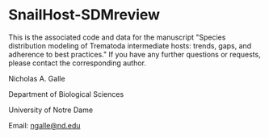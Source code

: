 # SnailHost-SDMreview

This is the associated code and data for the manuscript "Species distribution modeling of Trematoda intermediate hosts: trends, gaps, and adherence to best practices." If you have any further questions or requests, please contact the corresponding author. 

Nicholas A. Galle

Department of Biological Sciences

University of Notre Dame

Email: ngalle@nd.edu
